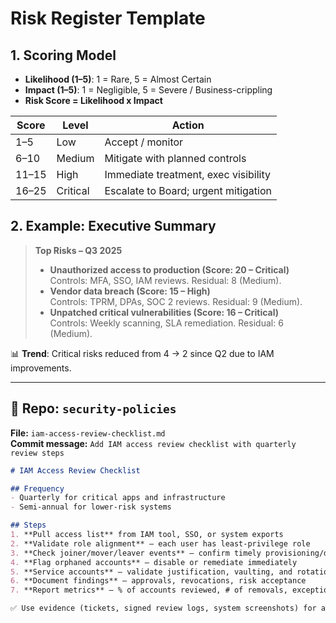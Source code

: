 # Risk Register Template

## 1. Scoring Model
- **Likelihood (1–5)**: 1 = Rare, 5 = Almost Certain
- **Impact (1–5)**: 1 = Negligible, 5 = Severe / Business-crippling
- **Risk Score = Likelihood x Impact**

| Score | Level      | Action                                |
|-------|------------|---------------------------------------|
| 1–5   | Low        | Accept / monitor                      |
| 6–10  | Medium     | Mitigate with planned controls        |
| 11–15 | High       | Immediate treatment, exec visibility  |
| 16–25 | Critical   | Escalate to Board; urgent mitigation  |

## 2. Example: Executive Summary
> **Top Risks – Q3 2025**
> - **Unauthorized access to production (Score: 20 – Critical)**  
>   Controls: MFA, SSO, IAM reviews. Residual: 8 (Medium).  
> - **Vendor data breach (Score: 15 – High)**  
>   Controls: TPRM, DPAs, SOC 2 reviews. Residual: 9 (Medium).  
> - **Unpatched critical vulnerabilities (Score: 16 – Critical)**  
>   Controls: Weekly scanning, SLA remediation. Residual: 6 (Medium).  

📊 **Trend**: Critical risks reduced from 4 → 2 since Q2 due to IAM improvements.  

---

## 📂 Repo: `security-policies`
**File:** `iam-access-review-checklist.md`  
**Commit message:** `Add IAM access review checklist with quarterly review steps`

```markdown
# IAM Access Review Checklist

## Frequency
- Quarterly for critical apps and infrastructure
- Semi-annual for lower-risk systems

## Steps
1. **Pull access list** from IAM tool, SSO, or system exports  
2. **Validate role alignment** – each user has least-privilege role  
3. **Check joiner/mover/leaver events** – confirm timely provisioning/deprovisioning  
4. **Flag orphaned accounts** – disable or remediate immediately  
5. **Service accounts** – validate justification, vaulting, and rotation  
6. **Document findings** – approvals, revocations, risk acceptance  
7. **Report metrics** – % of accounts reviewed, # of removals, exceptions  

✅ Use evidence (tickets, signed review logs, system screenshots) for audits.
